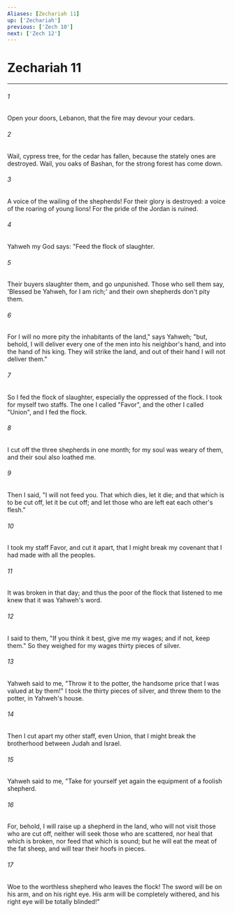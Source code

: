 ```yaml
---
Aliases: [Zechariah 11]
up: ['Zechariah']
previous: ['Zech 10']
next: ['Zech 12']
---
```

# Zechariah 11
***





###### 1 

Open your doors, Lebanon, that the fire may devour your cedars. 



###### 2 

Wail, cypress tree, for the cedar has fallen, because the stately ones are destroyed. Wail, you oaks of Bashan, for the strong forest has come down. 



###### 3 

A voice of the wailing of the shepherds! For their glory is destroyed: a voice of the roaring of young lions! For the pride of the Jordan is ruined. 



###### 4 

Yahweh my God says: "Feed the flock of slaughter. 



###### 5 

Their buyers slaughter them, and go unpunished. Those who sell them say, 'Blessed be Yahweh, for I am rich;' and their own shepherds don't pity them. 



###### 6 

For I will no more pity the inhabitants of the land," says Yahweh; "but, behold, I will deliver every one of the men into his neighbor's hand, and into the hand of his king. They will strike the land, and out of their hand I will not deliver them." 



###### 7 

So I fed the flock of slaughter, especially the oppressed of the flock. I took for myself two staffs. The one I called "Favor", and the other I called "Union", and I fed the flock. 



###### 8 

I cut off the three shepherds in one month; for my soul was weary of them, and their soul also loathed me. 



###### 9 

Then I said, "I will not feed you. That which dies, let it die; and that which is to be cut off, let it be cut off; and let those who are left eat each other's flesh." 



###### 10 

I took my staff Favor, and cut it apart, that I might break my covenant that I had made with all the peoples. 



###### 11 

It was broken in that day; and thus the poor of the flock that listened to me knew that it was Yahweh's word. 



###### 12 

I said to them, "If you think it best, give me my wages; and if not, keep them." So they weighed for my wages thirty pieces of silver. 



###### 13 

Yahweh said to me, "Throw it to the potter, the handsome price that I was valued at by them!" I took the thirty pieces of silver, and threw them to the potter, in Yahweh's house. 



###### 14 

Then I cut apart my other staff, even Union, that I might break the brotherhood between Judah and Israel. 



###### 15 

Yahweh said to me, "Take for yourself yet again the equipment of a foolish shepherd. 



###### 16 

For, behold, I will raise up a shepherd in the land, who will not visit those who are cut off, neither will seek those who are scattered, nor heal that which is broken, nor feed that which is sound; but he will eat the meat of the fat sheep, and will tear their hoofs in pieces. 



###### 17 

Woe to the worthless shepherd who leaves the flock! The sword will be on his arm, and on his right eye. His arm will be completely withered, and his right eye will be totally blinded!"
